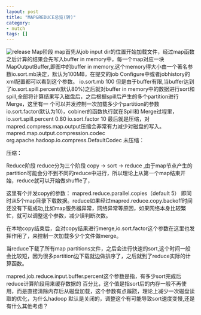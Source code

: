 ```yaml
---
layout: post
title: "MAP&REDUCE总览(转)"
category: 
- nutch
tags: []
---
```
















![release](/studies/assets/images/mapreduce.png)
 Map阶段 
map首先从job input dir的位置开始加载文件，经过map函数之后计算的结果会先写入buffer in memory中，每一个map对应一块MapOutputBuffer,即图中的buffer in memory,这个memory得大小由一个著名参数io.sort.mb决定，默认为100MB，在提交的job Configure中或者jobhistory的xml配置都可以看到这个参数。
<property>
     <name>io.sort.mb</name>
     <value>100</value>
</property>
但是由于buffer有限,当buffer达到了io.sort.spill.percent(默认80%)之后就对buffer in memory中的数据进行sort和spill,全部将计算结果写入磁盘后，之后根据spill后产生的多个partition进行Merge，这里有一 个可以并发控制一次加载多少个partition的参数io.sort.factor(默认为10)，cobiner的函数执行就在Spill和 Merge过程里，
<property>
     <name>io.sort.spill.percent</name>
     <value>0.80</value>
</property>
<property>
     <name>io.sort.factor</name>
     <value>10</value>
</property>
最后就是压缩，对mapred.compress.map.output压缩会非常有力减少对磁盘的写入。
<property>
     <name>mapred.map.output.compression.codec</name>
     <value>org.apache.hadoop.io.compress.DefaultCodec</value>
</property>
未压缩：

压缩：
 
Reduce阶段 
reduce分为三个阶段 copy -> sort -> reduce ,由于map节点产生的partition可能会分不到不同的reduce中进行，所以理论上从第一个map结束开始，reduce就可以开始做shuffle了，

这里有个并发copy的参数：
mapred.reduce.parallel.copies（default 5）
即同时从5个map目录下载数据。reduce如果经过mapred.reduce.copy.backoff时间还没有下载成功,比如map服务器异常，网络异常等原因，如果网络本身比较繁忙，就可以调整这个参数，减少误判断次数。

在本地copy结束后，会对copy结果进行merge,io.sort.factor这个参数在这里也发挥作用了，来控制一次加载多少个文件做merge。

当reduce下载了所有map partitions文件，之后会进行快速的sort,这个时间一般会比较短，因为很多partition边下载就边做排序了，之后就到了reduce实际的计算函数。

mapred.job.reduce.input.buffer.percent这个参数是指，有多少sort完成后reduce计算阶段用来缓存数据的 百分比，这个值是指sort后的内存一般不再使用，而是直接清除内存后从磁盘加载，这个参数有点蹊跷，理论上减少一次磁盘读取的优化，为什么hadoop 默认是关闭的，调整这个有可能导致sort速度变慢,还是有什么其他考虑？